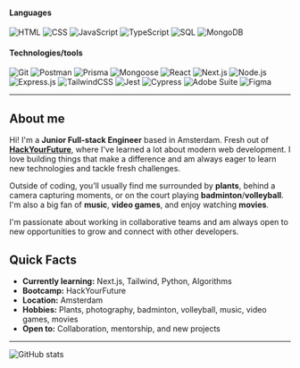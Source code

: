 #### Languages

![HTML](https://img.shields.io/badge/-HTML-201f22?&logo=HTML5)
![CSS](https://img.shields.io/badge/-CSS-201f22?&logo=CSS)
![JavaScript](https://img.shields.io/badge/-JavaScript-201f22?&logo=JavaScript)
![TypeScript](https://img.shields.io/badge/-TypeScript-201f22?&logo=TypeScript)
![SQL](https://img.shields.io/badge/-SQL-201f22?&logo=mySQL)
![MongoDB](https://img.shields.io/badge/-MongoDB-201f22?&logo=MongoDB)

#### Technologies/tools

![Git](https://img.shields.io/badge/-Git-201f22?&logo=Git)
![Postman](https://img.shields.io/badge/-Postman-201f22?&logo=Postman)
![Prisma](https://img.shields.io/badge/-Prisma-201f22?&logo=Prisma)
![Mongoose](https://img.shields.io/badge/-Mongoose-201f22?&logo=Mongoose)
![React](https://img.shields.io/badge/-React-201f22?&logo=React)
![Next.js](https://img.shields.io/badge/-NextJS-201f22?&logo=Next.js)
![Node.js](https://img.shields.io/badge/-Node.js-201f22?&logo=Node.js)
![Express.js](https://img.shields.io/badge/-Express.js-201f22?&logo=Express.js)
![TailwindCSS](https://img.shields.io/badge/-TailwindCSS-201f22?&logo=TailwindCSS)
![Jest](https://img.shields.io/badge/-Jest-201f22?&logo=Jest)
![Cypress](https://img.shields.io/badge/-Cypress-201f22?&logo=Cypress)
![Adobe Suite](https://img.shields.io/badge/-Adobe%20Suite-201f22?&logo=Adobe)
![Figma](https://img.shields.io/badge/-Figma-201f22?&logo=Figma)

---

## About me

Hi! I'm a **Junior Full-stack Engineer** based in Amsterdam. Fresh out of **[HackYourFuture](https://github.com/HackYourFuture)**, where I've learned a lot about modern web development. I love building things that make a difference and am always eager to learn new technologies and tackle fresh challenges.

Outside of coding, you’ll usually find me surrounded by **plants**, behind a camera capturing moments, or on the court playing **badminton**/**volleyball**. I'm also a big fan of **music**, **video games**, and enjoy watching **movies**.  

I'm passionate about working in collaborative teams and am always open to new opportunities to grow and connect with other developers.

## Quick Facts

-  **Currently learning:** Next.js, Tailwind, Python, Algorithms
-  **Bootcamp:** HackYourFuture
-  **Location:** Amsterdam
-  **Hobbies:** Plants, photography, badminton, volleyball, music, video games, movies
-  **Open to:** Collaboration, mentorship, and new projects

---

![GitHub stats](https://github-readme-stats.vercel.app/api?username=MBreathe&theme=dark&show_icons=true)


<!--
**MBreathe/MBreathe** is a ✨ _special_ ✨ repository because its `README.md` (this file) appears on your GitHub profile.

Here are some ideas to get you started:

- 🔭 I’m currently working on ...
- 🌱 I’m currently learning ...
- 👯 I’m looking to collaborate on ...
- 🤔 I’m looking for help with ...
- 💬 Ask me about ...
- 📫 How to reach me: ...
- 😄 Pronouns: ...
- ⚡ Fun fact: ...
-->
